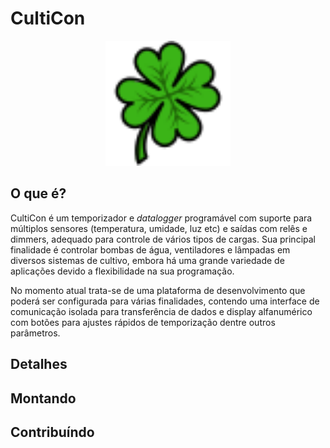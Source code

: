 # CultiCon

<p align="center">
<img src="doc/cloverfourleaf.svg" width="200">
</p>

## O que é?

CultiCon é um temporizador e _datalogger_ programável com suporte para múltiplos sensores (temperatura, umidade, luz etc) e saídas com relês e dimmers, adequado para controle de vários tipos de cargas. Sua principal finalidade é controlar bombas de água, ventiladores e lâmpadas em diversos sistemas de cultivo, embora há uma grande variedade de aplicações devido a flexibilidade na sua programação.

No momento atual trata-se de uma plataforma de desenvolvimento que poderá ser configurada para várias finalidades, contendo uma interface de comunicação isolada para transferência de dados e display alfanumérico com botões para ajustes rápidos de temporização dentre outros parâmetros.

## Detalhes

## Montando

## Contribuíndo
